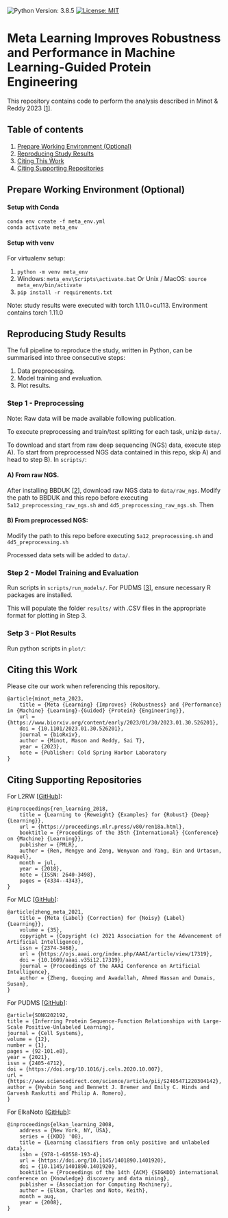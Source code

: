 ![Python Version: 3.8.5](https://img.shields.io/badge/Python%20Version-3.8.5-blue)
[![License: MIT](https://img.shields.io/badge/License-MIT-brightgreen)](https://opensource.org/licenses/MIT)

# Meta Learning Improves Robustness and Performance in Machine Learning-Guided Protein Engineering

This repository contains code to perform the analysis described in Minot & Reddy 2023 [[1](https://doi.org/10.1101/2023.01.30.526201)].

## Table of contents
1. [Prepare Working Environment (Optional)](#prepare-working-environment)
2. [Reproducing Study Results](#reproducing-study-results)
3. [Citing This Work](#citing-this-work)
3. [Citing Supporting Repositories](#citing-supporting-repositories)


## Prepare Working Environment (Optional)

#### Setup with Conda

```console
conda env create -f meta_env.yml
conda activate meta_env
```
#### Setup with venv
For virtualenv setup:
1. `python -m venv meta_env`
2. Windows:
`meta_env\Scripts\activate.bat`
Or Unix / MacOS:
`source meta_env/bin/activate`
3. `pip install -r requirements.txt`

Note: study results were executed with torch 1.11.0+cu113. Environment contains torch 1.11.0


## Reproducing Study Results

The full pipeline to reproduce the study, written in Python, can be summarised into three consecutive steps:

 1. Data preprocessing.
 2. Model training and evaluation.
 3. Plot results.

### Step 1 - Preprocessing
Note: Raw data will be made available following publication.

To execute preprocessing and train/test splitting for each task, unizip `data/`. 

To download and start from raw deep sequencing (NGS) data, execute step A). To start from preprocessed NGS data contained in this repo, skip A) and head to step B). In `scripts/`:

#### A) From raw NGS. 
After installing BBDUK [[2](https://jgi.doe.gov/data-and-tools/software-tools/bbtools/bb-tools-user-guide/installation-guide/)], download raw NGS data to `data/raw_ngs`. Modify the path to BBDUK and this repo before executing `5a12_preprocessing_raw_ngs.sh` and `4d5_preprocessing_raw_ngs.sh`. Then 

#### B) From preprocessed NGS:

Modify the path to this repo before executing `5a12_preprocessing.sh` and `4d5_preprocessing.sh`

Processed data sets will be added to `data/`.


### Step 2 - Model Training and Evaluation
Run scripts in `scripts/run_models/`. For PUDMS [[3](https://github.com/RomeroLab/pudms)], ensure necessary R packages are installed.

This will populate the folder `results/` with .CSV files in the appropriate format for plotting in Step 3.


### Setp 3 - Plot Results
Run python scripts in `plot/`:

## Citing this Work

Please cite our work when referencing this repository.

```
@article{minot_meta_2023,
	title = {Meta {Learning} {Improves} {Robustness} and {Performance} in {Machine} {Learning}-{Guided} {Protein} {Engineering}},
	url = {https://www.biorxiv.org/content/early/2023/01/30/2023.01.30.526201},
	doi = {10.1101/2023.01.30.526201},
	journal = {bioRxiv},
	author = {Minot, Mason and Reddy, Sai T},
	year = {2023},
	note = {Publisher: Cold Spring Harbor Laboratory
}
```

## Citing Supporting Repositories
For L2RW [[GitHub](https://github.com/uber-research/learning-to-reweight-examples)]:

```
@inproceedings{ren_learning_2018,
	title = {Learning to {Reweight} {Examples} for {Robust} {Deep} {Learning}},
	url = {https://proceedings.mlr.press/v80/ren18a.html},
	booktitle = {Proceedings of the 35th {International} {Conference} on {Machine} {Learning}},
	publisher = {PMLR},
	author = {Ren, Mengye and Zeng, Wenyuan and Yang, Bin and Urtasun, Raquel},
	month = jul,
	year = {2018},
	note = {ISSN: 2640-3498},
	pages = {4334--4343},
}
```

For MLC [[GitHub](https://github.com/microsoft/MLC)]:

```
@article{zheng_meta_2021,
	title = {Meta {Label} {Correction} for {Noisy} {Label} {Learning}},
	volume = {35},
	copyright = {Copyright (c) 2021 Association for the Advancement of Artificial Intelligence},
	issn = {2374-3468},
	url = {https://ojs.aaai.org/index.php/AAAI/article/view/17319},
	doi = {10.1609/aaai.v35i12.17319},
	journal = {Proceedings of the AAAI Conference on Artificial Intelligence},
	author = {Zheng, Guoqing and Awadallah, Ahmed Hassan and Dumais, Susan},
}
```

For PUDMS [[GitHub](https://github.com/RomeroLab/pudms)]:

```
@article{SONG202192,
title = {Inferring Protein Sequence-Function Relationships with Large-Scale Positive-Unlabeled Learning},
journal = {Cell Systems},
volume = {12},
number = {1},
pages = {92-101.e8},
year = {2021},
issn = {2405-4712},
doi = {https://doi.org/10.1016/j.cels.2020.10.007},
url = {https://www.sciencedirect.com/science/article/pii/S2405471220304142},
author = {Hyebin Song and Bennett J. Bremer and Emily C. Hinds and Garvesh Raskutti and Philip A. Romero},
}
```

For ElkaNoto [[GitHub](https://github.com/pulearn/pulearn)]:

```
@inproceedings{elkan_learning_2008,
	address = {New York, NY, USA},
	series = {{KDD} '08},
	title = {Learning classifiers from only positive and unlabeled data},
	isbn = {978-1-60558-193-4},
	url = {https://doi.org/10.1145/1401890.1401920},
	doi = {10.1145/1401890.1401920},
	booktitle = {Proceedings of the 14th {ACM} {SIGKDD} international conference on {Knowledge} discovery and data mining},
	publisher = {Association for Computing Machinery},
	author = {Elkan, Charles and Noto, Keith},
	month = aug,
	year = {2008},
}
```

